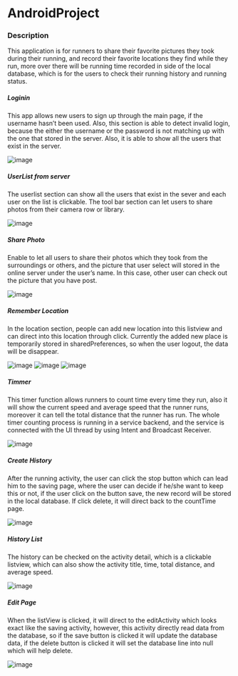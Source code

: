# AndroidProject
### Description
This application is for runners to share their favorite pictures they took during their running, and record their favorite locations they find while they run, more over there will be running time recorded in side of the local database, which is for the users to check their running history and running status.

##### Loginin
This app allows new users to sign up through the main page, if the username hasn’t been used.
Also, this section is able to detect invalid login, because the either the username or the password is not matching up with the one that stored in the server. Also, it is able to show all the users that exist in the server.

![image](https://user-images.githubusercontent.com/22155166/71921133-3a1aba00-3156-11ea-94e4-f35275661249.png)
  
##### UserList from server
The userlist section can show all the users that exist in the sever and each user on the list is clickable. The tool bar section can let users to share photos from their camera row or library.

![image](https://user-images.githubusercontent.com/22155166/71921150-4b63c680-3156-11ea-8909-8d927c7e4c63.png)
  
##### Share Photo
Enable to let all users to share their photos which they took from the surroundings or others, and the picture that user select will stored in the online server under the user’s name. In this case, other user can check out the picture that you have post.

![image](https://user-images.githubusercontent.com/22155166/71921246-7cdc9200-3156-11ea-9dab-966de8a348ca.png)
  
##### Remember Location
In the location section, people can add new location into this listview and can direct into this location through click. Currently the added new place is temporarily stored in sharedPreferences, so when the user logout, the data will be disappear.

![image](https://user-images.githubusercontent.com/22155166/71921268-882fbd80-3156-11ea-8709-450eb1e26125.png)
![image](https://user-images.githubusercontent.com/22155166/71921299-95e54300-3156-11ea-8d88-ac2c6f48a629.png)
![image](https://user-images.githubusercontent.com/22155166/71921323-a09fd800-3156-11ea-9c4d-7a6339429540.png)
 
##### Timmer
This timer function allows runners to count time every time they run, also it will show the current speed and average speed that the runner runs, moreover it can tell the total distance that the runner has run. The whole timer counting process is running in a service backend, and the service is connected with the UI thread by using Intent and Broadcast Receiver.

![image](https://user-images.githubusercontent.com/22155166/71921351-b2817b00-3156-11ea-9711-47287b948b54.png)
   
##### Create History
After the running activity, the user can click the stop button which can lead him to the saving page, where the user can decide if he/she want to keep this or not, if the user click on the button save, the new record will be stored in the local database. If click delete, it will direct back to the countTime page.

![image](https://user-images.githubusercontent.com/22155166/71921374-bb724c80-3156-11ea-86b7-33dda1639ea4.png)
 
##### History List
The history can be checked on the activity detail, which is a clickable listview, which can also show the activity title, time, total distance, and average speed.

![image](https://user-images.githubusercontent.com/22155166/71921465-eeb4db80-3156-11ea-9992-e58aec53411b.png)
 
##### Edit Page
When the listView is clicked, it will direct to the editActivity which looks exact like the saving activity, however, this activity directly read data from the database, so if the save button is clicked it will update the database data, if the delete button is clicked it will set the database line into null which will help delete.

![image](https://user-images.githubusercontent.com/22155166/71921419-d8a71b00-3156-11ea-8fa0-1d9d5534dcd2.png)
 
